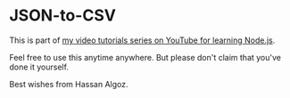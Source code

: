 # JSON-to-CSV
This is part of [my video tutorials series on YouTube for learning Node.js](https://youtu.be/C917mgwSvlI).

Feel free to use this anytime anywhere. But please don't claim that you've done it yourself.

Best wishes from Hassan Algoz.
